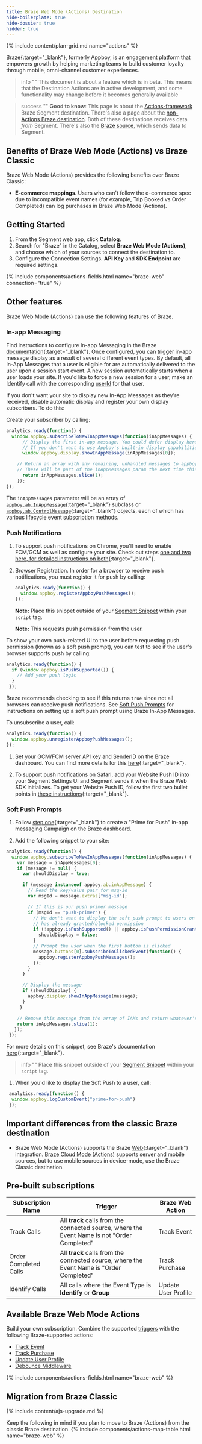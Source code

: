 ```yaml
---
title: Braze Web Mode (Actions) Destination
hide-boilerplate: true
hide-dossier: true
hidden: true
---
```

{% include content/plan-grid.md name="actions" %}

[Braze](https://www.braze.com/){:target="_blank"}, formerly Appboy, is an engagement platform that empowers growth by helping marketing teams to build customer loyalty through mobile, omni-channel customer experiences.


> info ""
> This document is about a feature which is in beta. This means that the Destination Actions are in active development, and some functionality may change before it becomes generally available


> success ""
> **Good to know**: This page is about the [Actions-framework](/docs/connections/destinations/actions/) Braze Segment destination. There's also a page about the [non-Actions Braze destination](/docs/connections/destinations/catalog/braze/). Both of these destinations receives data _from_ Segment. There's also the [Braze source](/docs/connections/sources/catalog/cloud-apps/braze/), which sends data _to_ Segment.

## Benefits of Braze Web Mode (Actions) vs Braze Classic

Braze Web Mode (Actions) provides the following benefits over Braze Classic:

- **E-commerce mappings**. Users who can't follow the e-commerce spec due to incompatible event names (for example, Trip Booked vs Order Completed) can log purchases in Braze Web Mode (Actions).

## Getting Started

1. From the Segment web app, click **Catalog**.
2. Search for "Braze" in the Catalog, select **Braze Web Mode (Actions)**, and choose which of your sources to connect the destination to.
3. Configure the Connection Settings. **API Key** and **SDK Endpoint** are required settings.

{% include components/actions-fields.html name="braze-web" connection="true" %}

## Other features

Braze Web Mode (Actions) can use the following features of Braze.

### In-app Messaging

Find instructions to configure In-app Messaging in the Braze [documentation](https://www.braze.com/academy/Best_Practices/#in-app-message-behavior){:target="_blank"}. Once configured, you can trigger in-app message display as a result of several different event types. By default, all In-App Messages that a user is eligible for are automatically delivered to the user upon a session start event. A new session automatically starts when a user loads your site. If you'd like to force a new session for a user, make an Identify call with the corresponding [userId](/docs/connections/spec/identify/#user-id) for that user.

If you don't want your site to display new In-App Messages as they're received, disable automatic display and register your own display subscribers. To do this:

Create your subscriber by calling:

```js
analytics.ready(function() {
  window.appboy.subscribeToNewInAppMessages(function(inAppMessages) {
      // Display the first in-app message. You could defer display here by pushing this message to code      within in your own application.
      // If you don't want to use Appboy's built-in display capabilities, you could alternatively pass      the in-app message to your own display code here.
      window.appboy.display.showInAppMessage(inAppMessages[0]);

    // Return an array with any remaining, unhandled messages to appboy's internal queue.
    // These will be part of the inAppMessages param the next time this subscriber is invoked.
      return inAppMessages.slice(1);
    });
});
```

The `inAppMessages` parameter will be an array of [`appboy.ab.InAppMessage`](https://js.appboycdn.com/web-sdk/latest/doc/ab.InAppMessage.html){:target="_blank"} subclass or [`appboy.ab.ControlMessage`](https://js.appboycdn.com/web-sdk/latest/doc/ab.ControlMessage.html){:target="_blank"} objects, each of which has various lifecycle event subscription methods.



### Push Notifications

1. To support push notifications on Chrome, you'll need to enable FCM/GCM as well as configure your site. Check out steps [one and two here, for detailed instructions on both](https://www.braze.com/documentation/Web/#step-1-to-support-chrome-enable-fcmgcm){:target="_blank"}.

2. Browser Registration. In order for a browser to receive push notifications, you must register it for push by calling:

    ```js
    analytics.ready(function() {
      window.appboy.registerAppboyPushMessages();
    });
    ```

    **Note:** Place this snippet outside of your [Segment Snippet](/docs/connections/sources/catalog/libraries/website/javascript/quickstart/#step-2-copy-the-segment-snippet) within your `script` tag.

    **Note:** This requests push permission from the user.

To show your own push-related UI to the user before requesting push permission (known as a soft push prompt), you can test to see if the user's browser supports push by calling:

```js
analytics.ready(function() {
  if (window.appboy.isPushSupported()) {
    // Add your push logic
  }
 });
```

Braze recommends checking to see if this returns `true` since not all browsers can receive push notifications. See [Soft Push Prompts](#soft-push-prompts) for instructions on setting up a soft push prompt using Braze In-App Messages.

To unsubscribe a user, call:

```js
analytics.ready(function() {
  window.appboy.unregisterAppboyPushMessages();
});
```

1. Set your GCM/FCM server API key and SenderID on the Braze dashboard. You can find more details for this [here](https://www.braze.com/documentation/Web/#step-4-set-your-gcmfcm-server-api-key-and-senderid-on-the-Braze-dashboard){:target="_blank"}.

2. To support push notifications on Safari, add your Website Push ID into your Segment Settings UI and Segment sends it when the Braze Web SDK initializes. To get your Website Push ID, follow the first two bullet points in [these instructions](https://www.braze.com/documentation/Web/#step-5-configure-safari-push){:target="_blank"}.

### Soft Push Prompts

1. Follow [step one](https://www.braze.com/documentation/Web/#soft-push-prompts){:target="_blank"} to create a "Prime for Push" in-app messaging Campaign on the Braze dashboard.

2. Add the following snippet to your site:

```js
analytics.ready(function() {
  window.appboy.subscribeToNewInAppMessages(function(inAppMessages) {
    var message = inAppMessages[0];
    if (message != null) {
      var shouldDisplay = true;

      if (message instanceof appboy.ab.inAppMessage) {
        // Read the key/value pair for msg-id
        var msgId = message.extras["msg-id"];

        // If this is our push primer message
        if (msgId == "push-primer") {
          // We don't want to display the soft push prompt to users on browsers that don't support push, or if the user
          // has already granted/blocked permission
          if (!appboy.isPushSupported() || appboy.isPushPermissionGranted() || appboy.isPushBlocked())     {
            shouldDisplay = false;
          }
          // Prompt the user when the first button is clicked
          message.buttons[0].subscribeToClickedEvent(function() {
            appboy.registerAppboyPushMessages();
          });
        }
      }

      // Display the message
      if (shouldDisplay) {
        appboy.display.showInAppMessage(message);
      }
     }

    // Remove this message from the array of IAMs and return whatever's left
    return inAppMessages.slice(1);
   });
 });
```

For more details on this snippet, see Braze's documentation [here](https://www.braze.com/documentation/Web/#soft-push-prompts){:target="_blank"}.

> info ""
> Place this snippet outside of your [Segment Snippet](/docs/connections/sources/catalog/libraries/website/javascript/quickstart/#step-2-copy-the-segment-snippet) within your `script` tag.

1. When you'd like to display the Soft Push to a user, call:

```js
 analytics.ready(function() {
  window.appboy.logCustomEvent("prime-for-push")
 });
```



## Important differences from the classic Braze destination
- Braze Web Mode (Actions) supports the Braze [Web](https://github.com/segment-integrations/analytics.js-integration-appboy){:target="_blank"} integration. [Braze Cloud Mode (Actions)](/docs/connections/destinations/catalog/actions-braze-cloud) supports server and mobile sources, but to use mobile sources in device-mode, use the Braze Classic destination.


## Pre-built subscriptions

| Subscription Name     | Trigger                                                                                      | Braze Web Action    |
| --------------------- | -------------------------------------------------------------------------------------------- | ------------------- |
| Track Calls           | All **track** calls from the connected source, where the Event Name is not "Order Completed" | Track Event         |
| Order Completed Calls | All **track** calls from the connected source, where the Event Name is "Order Completed"     | Track Purchase      |
| Identify Calls        | All calls where the Event Type is **Identify** or **Group**                                  | Update User Profile |


## Available Braze Web Mode Actions

Build your own subscription. Combine the supported [triggers](/docs/connections/destinations/actions/#components-of-a-destination-action) with the following Braze-supported actions:
- [Track Event](#track-event)
- [Track Purchase](#track-event)
- [Update User Profile](#update-user-profile)
- [Debounce Middleware](#debounce-middleware)

{% include components/actions-fields.html name="braze-web" %}

## Migration from Braze Classic

{% include content/ajs-upgrade.md %}

Keep the following in mind if you plan to move to Braze (Actions) from the classic Braze destination.
{% include components/actions-map-table.html name="braze-web" %}

